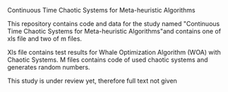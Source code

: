 Continuous Time Chaotic Systems for  Meta-heuristic Algorithms

This repository contains code and data for the study named "Continuous Time Chaotic Systems for Meta-heuristic Algorithms"and contains one of xls file and two of m files. 

Xls file contains test results for Whale Optimization Algorithm (WOA) with Chaotic Systems.
M files contains code of used chaotic systems and generates random numbers.


This study is under review yet, therefore full text not given
